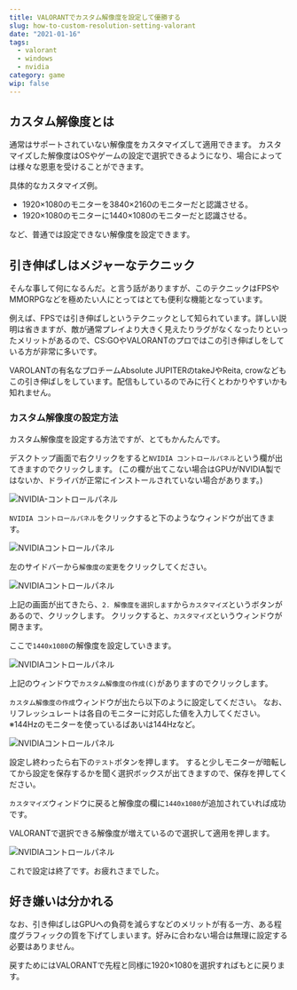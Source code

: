 ```yaml
---
title: VALORANTでカスタム解像度を設定して優勝する
slug: how-to-custom-resolution-setting-valorant
date: "2021-01-16"
tags:
  - valorant
  - windows
  - nvidia
category: game
wip: false
---
```


## カスタム解像度とは

通常はサポートされていない解像度をカスタマイズして適用できます。
カスタマイズした解像度はOSやゲームの設定で選択できるようになり、場合によっては様々な恩恵を受けることができます。


具体的なカスタマイズ例。

- 1920×1080のモニターを3840×2160のモニターだと認識させる。
- 1920×1080のモニターに1440×1080のモニターだと認識させる。

など、普通では設定できない解像度を設定できます。

## 引き伸ばしはメジャーなテクニック

そんな事して何になるんだ。と言う話がありますが、このテクニックはFPSやMMORPGなどを極めたい人にとってはとても便利な機能となっています。

例えば、FPSでは引き伸ばしというテクニックとして知られています。詳しい説明は省きますが、敵が通常プレイより大きく見えたりラグがなくなったりといったメリットがあるので、CS:GOやVALORANTのプロではこの引き伸ばしをしている方が非常に多いです。

VAROLANTの有名なプロチームAbsolute JUPITERのtakeJやReita, crowなどもこの引き伸ばしをしています。配信もしているのでみに行くとわかりやすいかも知れません。

### カスタム解像度の設定方法

カスタム解像度を設定する方法ですが、とてもかんたんです。


デスクトップ画面で右クリックをすると`NVIDIA コントロールパネル`という欄が出てきますのでクリックします。
(この欄が出てこない場合はGPUがNVIDIA製ではないか、ドライバが正常にインストールされていない場合があります。)

![NVIDIA-コントロールパネル](https://i.gyazo.com/98156b0659c6dd256f3d15a94f35bd82.png)

`NVIDIA コントロールパネル`をクリックすると下のようなウィンドウが出てきます。

![NVIDIAコントロールパネル](https://i.gyazo.com/48d1efd5b260c75b7f13c7b8cc244a9b.png)

左のサイドバーから`解像度の変更`をクリックしてください。

![NVIDIAコントロールパネル](https://gyazo.com/e5fa6fb5e01f88a2e76fccc106b4cedb.png)

上記の画面が出てきたら、`2. 解像度を選択します`から`カスタマイズ`というボタンがあるので、クリックします。
クリックすると、`カスタマイズ`というウィンドウが開きます。

ここで`1440x1080`の解像度を設定していきます。

![NVIDIAコントロールパネル](https://i.gyazo.com/78298730745e76733f29316d56f06423.png)

上記のウィンドウで`カスタム解像度の作成(C)`がありますのでクリックします。

`カスタム解像度の作成`ウィンドウが出たら以下のように設定してください。
なお、リフレッシュレートは各自のモニターに対応した値を入力してください。
※144Hzのモニターを使っているばあいは144Hzなど。

![NVIDIAコントロールパネル](https://i.gyazo.com/182eac8c85e1de82bc2046e29815c81a.png)

設定し終わったら右下の`テスト`ボタンを押します。
すると少しモニターが暗転してから設定を保存するかを聞く選択ボックスが出てきますので、保存を押してください。

`カスタマイズ`ウィンドウに戻ると解像度の欄に`1440x1080`が追加されていれば成功です。

VALORANTで選択できる解像度が増えているので選択して適用を押します。

![NVIDIAコントロールパネル](https://i.gyazo.com/200f405c01191a52f12dc2aecea56053.png)


これで設定は終了です。お疲れさまでした。

## 好き嫌いは分かれる

なお、引き伸ばしはGPUへの負荷を減らすなどのメリットが有る一方、ある程度グラフィックの質を下げてしまいます。好みに合わない場合は無理に設定する必要はありません。

戻すためにはVALORANTで先程と同様に1920×1080を選択すればもとに戻ります。